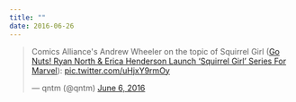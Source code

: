 ```yaml
---
title: ""
date: 2016-06-26
---
```

<blockquote class="twitter-tweet" data-dnt="true"><p lang="en" dir="ltr">Comics Alliance&#39;s Andrew Wheeler on the topic of Squirrel Girl (<a href="https://comicsalliance.com/ryan-north-erica-henderson-squirrel-girlmarvel/">Go Nuts! Ryan North & Erica Henderson Launch ‘Squirrel Girl’ Series For Marvel</a>): <a href="https://t.co/uHjxY9rmOy">pic.twitter.com/uHjxY9rmOy</a></p>&mdash; qntm (@qntm) <a href="https://twitter.com/qntm/status/739879383721234432">June 6, 2016</a></blockquote>
